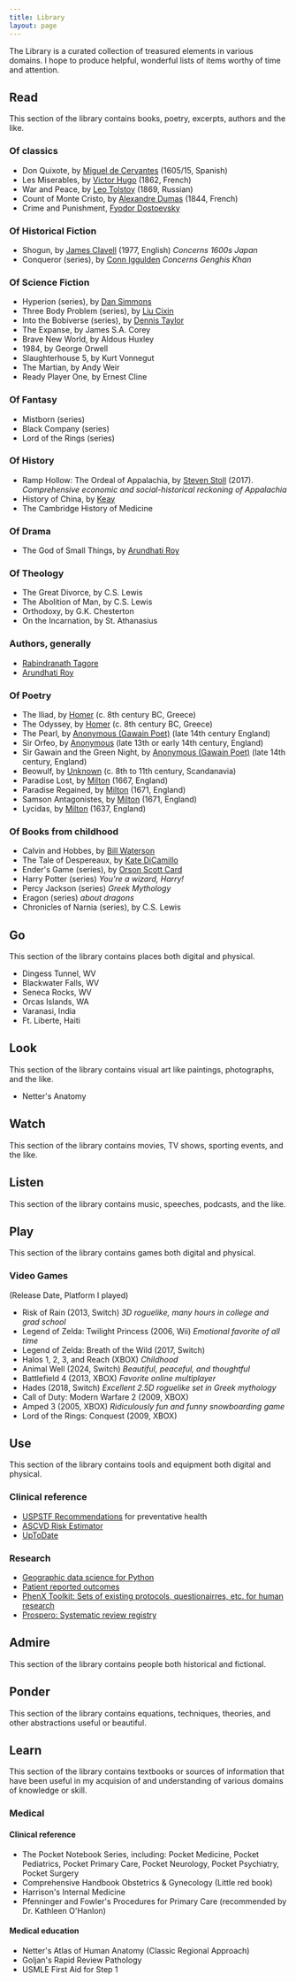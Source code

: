 ```yaml
---
title: Library
layout: page
---
```


The Library is a curated collection of treasured elements in various domains. I hope to produce helpful, wonderful lists of items worthy of time and attention.

## Read

This section of the library contains books, poetry, excerpts, authors and the like.

### Of classics

- Don Quixote, by [Miguel de Cervantes](https://upload.wikimedia.org/wikipedia/commons/0/09/Cervantes_J%C3%A1uregui.jpg) (1605/15, Spanish)
- Les Miserables, by [Victor Hugo](https://upload.wikimedia.org/wikipedia/commons/thumb/e/e6/Victor_Hugo_by_%C3%89tienne_Carjat_1876_-_full.jpg/1200px-Victor_Hugo_by_%C3%89tienne_Carjat_1876_-_full.jpg) (1862, French)
- War and Peace, by [Leo Tolstoy](https://cdn.britannica.com/94/4694-050-CABE0BB0/Leo-Tolstoy.jpg) (1869, Russian)
- Count of Monte Cristo, by [Alexandre Dumas](https://upload.wikimedia.org/wikipedia/commons/c/c6/Nadar_-_Alexandre_Dumas_p%C3%A8re_%281802-1870%29_-_1983.198_-_Cleveland_Museum_of_Art.jpg) (1844, French)
- Crime and Punishment, [Fyodor Dostoevsky](https://upload.wikimedia.org/wikipedia/commons/7/78/Vasily_Perov_-_%D0%9F%D0%BE%D1%80%D1%82%D1%80%D0%B5%D1%82_%D0%A4.%D0%9C.%D0%94%D0%BE%D1%81%D1%82%D0%BE%D0%B5%D0%B2%D1%81%D0%BA%D0%BE%D0%B3%D0%BE_-_Google_Art_Project.jpg)

### Of Historical Fiction

- Shogun, by [James Clavell](https://cdn.britannica.com/14/255414-050-4EC1222C/author-James-Clavell.jpg) (1977, English) *Concerns 1600s Japan*
- Conqueror (series), by [Conn Iggulden](https://scontent-ord5-1.xx.fbcdn.net/v/t39.30808-6/307371107_489883129817134_8770054063044472940_n.jpg?_nc_cat=108&ccb=1-7&_nc_sid=6ee11a&_nc_ohc=phtlD4n7BJQQ7kNvwFoGkqp&_nc_oc=AdmPm4tLllScrWWLm3i65fUWNZi6hZNPZkWLWvQuT-yLOCptBsXMEB0TS0d1CLBmnbI&_nc_zt=23&_nc_ht=scontent-ord5-1.xx&_nc_gid=9mBWsgGry6KyRUWNq_w_Vw&oh=00_AfK0rz8QgQcdZls1nHM66R9I0AKcwoPCm_CX2IElly1dcg&oe=682DD15B) *Concerns Genghis Khan*

### Of Science Fiction

- Hyperion (series), by [Dan Simmons](https://www.hachettebookgroup.com/wp-content/uploads/2022/08/Dan-Simmons-author-photo-2-9.jpg)
- Three Body Problem (series), by [Liu Cixin](https://cdn.i-scmp.com/sites/default/files/d8/images/canvas/2023/06/05/b148ed46-85a7-432b-b4a1-02ec217dabee_3efc3003.jpg)
- Into the Bobiverse (series), by [Dennis Taylor](https://lh5.googleusercontent.com/proxy/ZyGTkX1Qcca8XGAFJLNPOme7iUbbo8Va3U_ieKmdTd1cO5FoeBGD5UlTQ2XznANMoQmK5Rj9JX1kZKeH3JJDAXUZV8IcpPwaGJaF9016P-Y4ChWR)
- The Expanse, by James S.A. Corey
- Brave New World, by Aldous Huxley
- 1984, by George Orwell
- Slaughterhouse 5, by Kurt Vonnegut
- The Martian, by Andy Weir
- Ready Player One, by Ernest Cline

### Of Fantasy

- Mistborn (series)
- Black Company (series)
- Lord of the Rings (series)

### Of History

- Ramp Hollow: The Ordeal of Appalachia, by [Steven Stoll](https://9b16f79ca967fd0708d1-2713572fef44aa49ec323e813b06d2d9.ssl.cf2.rackcdn.com/1140x_a10-7_cTC/Stoll-Steven-by-Tom-Stoelker-1-1569154751.jpg) (2017). *Comprehensive economic and social-historical reckoning of Appalachia*
- History of China, by [Keay](https://media.cntraveler.com/photos/6345822956bb3cb685b1d987/master/w_1600%2Cc_limit/John-Keay-writer.jpg)
- The Cambridge History of Medicine

### Of Drama

- The God of Small Things, by [Arundhati Roy](https://compote.slate.com/images/7a1502d0-3c54-4796-9877-ae729c760156.jpg)

### Of Theology

- The Great Divorce, by C.S. Lewis
- The Abolition of Man, by C.S. Lewis
- Orthodoxy, by G.K. Chesterton
- On the Incarnation, by St. Athanasius

### Authors, generally

- [Rabindranath Tagore](https://s3-us-east-2.amazonaws.com/cdn-test.poetryfoundation.org/content/images/2c9831dd1c0e4c77731bf9ff6fa301536d0a6cf2.jpeg)
- [Arundhati Roy](https://compote.slate.com/images/7a1502d0-3c54-4796-9877-ae729c760156.jpg)

### Of Poetry

- The Iliad, by [Homer](https://upload.wikimedia.org/wikipedia/commons/1/1c/Homer_British_Museum.jpg) (c. 8th century BC, Greece)
- The Odyssey, by [Homer](https://upload.wikimedia.org/wikipedia/commons/1/1c/Homer_British_Museum.jpg) (c. 8th century BC, Greece)
- The Pearl, by [Anonymous (Gawain Poet)](https://upload.wikimedia.org/wikipedia/commons/2/2e/Pearl_Poet.jpg) (late 14th century England)
- Sir Orfeo, by [Anonymous](https://cdn.britannica.com/69/262069-050-E4189A06/Oil-painting-Orpheus-Leading-Eurydice-from-the-Underworld-1861-by-Jean-Baptiste-Camille-Corot-Found-in-the-collection-of-the-Museum-of-Fine-Arts-Houston.jpg) (late 13th or early 14th century, England)
- Sir Gawain and the Green Night, by [Anonymous (Gawain Poet)](https://upload.wikimedia.org/wikipedia/commons/9/96/Sir_Gawain_first_page_670x990.jpg) (late 14th century, England)
- Beowulf, by [Unknown](https://upload.wikimedia.org/wikipedia/commons/thumb/c/c1/Beowulf_Cotton_MS_Vitellius_A_XV_f._132r.jpg/1024px-Beowulf_Cotton_MS_Vitellius_A_XV_f._132r.jpg) (c. 8th to 11th century, Scandanavia)
- Paradise Lost, by [Milton](https://cdn-test.poetryfoundation.org/cdn-cgi/image/w=2292,h=1528,q=80/content/images/55da3dc31084cb6308df607b686613fdf23dd459.jpeg) (1667, England)
- Paradise Regained, by [Milton](https://cdn-test.poetryfoundation.org/cdn-cgi/image/w=2292,h=1528,q=80/content/images/55da3dc31084cb6308df607b686613fdf23dd459.jpeg) (1671, England)
- Samson Antagonistes, by [Milton](https://cdn-test.poetryfoundation.org/cdn-cgi/image/w=2292,h=1528,q=80/content/images/55da3dc31084cb6308df607b686613fdf23dd459.jpeg) (1671, England)
- Lycidas, by [Milton](https://cdn-test.poetryfoundation.org/cdn-cgi/image/w=2292,h=1528,q=80/content/images/55da3dc31084cb6308df607b686613fdf23dd459.jpeg) (1637, England)

### Of Books from childhood

- Calvin and Hobbes, by [Bill Waterson](https://cdn.britannica.com/22/264322-050-1562F9B6/Bill-Watterson-studio-Calvin-Hobbes-1986-Chagrin-Falls-home-cartoonist.jpg)
- The Tale of Despereaux, by [Kate DiCamillo](https://www.katedicamillostoriesconnectus.com/style/images/kate-crop.jpg)
- Ender's Game (series), by [Orson Scott Card](https://upload.wikimedia.org/wikipedia/commons/6/6e/Orson_Scott_Card_at_BYU_Symposium_20080216_closeup.jpg)
- Harry Potter (series) *You're a wizard, Harry!*
- Percy Jackson (series) *Greek Mythology*
- Eragon (series) *about dragons*
- Chronicles of Narnia (series), by C.S. Lewis

## Go

This section of the library contains places both digital and physical.

- Dingess Tunnel, WV
- Blackwater Falls, WV
- Seneca Rocks, WV
- Orcas Islands, WA
- Varanasi, India
- Ft. Liberte, Haiti

## Look

This section of the library contains visual art like paintings, photographs, and the like.

- Netter's Anatomy

## Watch

This section of the library contains movies, TV shows, sporting events, and the like.

## Listen

This section of the library contains music, speeches, podcasts, and the like.

## Play

This section of the library contains games both digital and physical.

### Video Games

(Release Date, Platform I played)

- Risk of Rain (2013, Switch) *3D roguelike, many hours in college and grad school*
- Legend of Zelda: Twilight Princess (2006, Wii) *Emotional favorite of all time*
- Legend of Zelda: Breath of the Wild (2017, Switch)
- Halos 1, 2, 3, and Reach (XBOX) *Childhood*
- Animal Well (2024, Switch) *Beautiful, peaceful, and thoughtful*
- Battlefield 4 (2013, XBOX) *Favorite online multiplayer*
- Hades (2018, Switch) *Excellent 2.5D roguelike set in Greek mythology*
- Call of Duty: Modern Warfare 2 (2009, XBOX)
- Amped 3 (2005, XBOX) *Ridiculously fun and funny snowboarding game*
- Lord of the Rings: Conquest (2009, XBOX)

## Use

This section of the library contains tools and equipment both digital and physical.

### Clinical reference

- [USPSTF Recommendations](https://www.uspreventiveservicestaskforce.org/uspstf/topic_search_results?topic_status=P) for preventative health
- [ASCVD Risk Estimator](https://tools.acc.org/ascvd-risk-estimator-plus/#!/calculate/estimate/)
- [UpToDate](https://www.uptodate.com/contents/search)

### Research

- [Geographic data science for Python](https://geographicdata.science/book/intro.html#)
- [Patient reported outcomes](https://www.healthmeasures.net/explore-measurement-systems/promis)
- [PhenX Toolkit: Sets of existing protocols, questionairres, etc. for human research](https://www.phenxtoolkit.org/)
- [Prospero: Systematic review registry](https://www.crd.york.ac.uk/prospero/)

## Admire

This section of the library contains people both historical and fictional.

## Ponder

This section of the library contains equations, techniques, theories, and other abstractions useful or beautiful.

## Learn

This section of the library contains textbooks or sources of information that have been useful in my acquision of and understanding of various domains of knowledge or skill.

### Medical

#### Clinical reference
- The Pocket Notebook Series, including: Pocket Medicine, Pocket Pediatrics, Pocket Primary Care, Pocket Neurology, Pocket Psychiatry, Pocket Surgery
- Comprehensive Handbook Obstetrics & Gynecology (Little red book)
- Harrison's Internal Medicine
- Pfenninger and Fowler's Procedures for Primary Care (recommended by Dr. Kathleen O'Hanlon)

#### Medical education
- Netter's Atlas of Human Anatomy (Classic Regional Approach)
- Goljan's Rapid Review Pathology
- USMLE First Aid for Step 1
